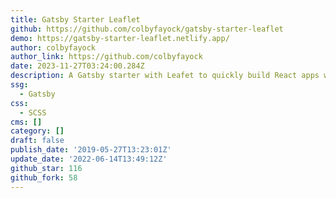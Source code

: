 ```yaml
---
title: Gatsby Starter Leaflet
github: https://github.com/colbyfayock/gatsby-starter-leaflet
demo: https://gatsby-starter-leaflet.netlify.app/
author: colbyfayock
author_link: https://github.com/colbyfayock
date: 2023-11-27T03:24:00.284Z
description: A Gatsby starter with Leafet to quickly build React apps with a map!
ssg:
  - Gatsby
css:
  - SCSS
cms: []
category: []
draft: false
publish_date: '2019-05-27T13:23:01Z'
update_date: '2022-06-14T13:49:12Z'
github_star: 116
github_fork: 58
---
```

